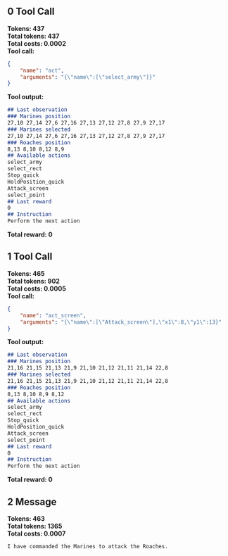 ## 0 Tool Call
**Tokens: 437**  
**Total tokens: 437**  
**Total costs: 0.0002**  
**Tool call:**  
```json
{
    "name": "act",
    "arguments": "{\"name\":[\"select_army\"]}"
}
```
**Tool output:**  
```markdown
## Last observation
### Marines position
27,10 27,14 27,6 27,16 27,13 27,12 27,8 27,9 27,17
### Marines selected
27,10 27,14 27,6 27,16 27,13 27,12 27,8 27,9 27,17
### Roaches position
8,13 8,10 8,12 8,9
## Available actions
select_army
select_rect
Stop_quick
HoldPosition_quick
Attack_screen
select_point
## Last reward
0
## Instruction
Perform the next action
```
**Total reward: 0**  
## 1 Tool Call
**Tokens: 465**  
**Total tokens: 902**  
**Total costs: 0.0005**  
**Tool call:**  
```json
{
    "name": "act_screen",
    "arguments": "{\"name\":[\"Attack_screen\"],\"x1\":8,\"y1\":13}"
}
```
**Tool output:**  
```markdown
## Last observation
### Marines position
21,16 21,15 21,13 21,9 21,10 21,12 21,11 21,14 22,8
### Marines selected
21,16 21,15 21,13 21,9 21,10 21,12 21,11 21,14 22,8
### Roaches position
8,13 8,10 8,9 8,12
## Available actions
select_army
select_rect
Stop_quick
HoldPosition_quick
Attack_screen
select_point
## Last reward
0
## Instruction
Perform the next action
```
**Total reward: 0**  
## 2 Message
**Tokens: 463**  
**Total tokens: 1365**  
**Total costs: 0.0007**  
```markdown
I have commanded the Marines to attack the Roaches.
```
